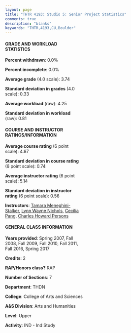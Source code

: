 ```yaml
---
layout: page
title: "THTR 4193: Studio 5: Senior Project Statistics"
comments: true
description: "blanks"
keywords: "THTR,4193,CU,Boulder"
---
```

<head>
<script src="https://ajax.googleapis.com/ajax/libs/jquery/2.1.3/jquery.min.js"></script>
<script src="https://dl.dropboxusercontent.com/s/pc42nxpaw1ea4o9/highcharts.js?dl=0"></script>
<!-- <script src="../assets/js/highcharts.js"></script> -->
<style type="text/css">@font-face {
	font-family: "Bebas Neue";
	src: url(https://www.filehosting.org/file/details/544349/BebasNeue Regular.otf) format("opentype");
	}
	h1.Bebas { 
		font-family: "Bebas Neue", Verdana, Tahoma;
	}
</style>
</head>
<body>
	<div id="container" style="float: right; width: 45%; height: 88%; margin-left: 2.5%; margin-right: 2.5%;"></div>
	<script language="JavaScript">
		$(document).ready(function() {
		var chart = {type: 'column'};
		var title = {text: 'Grade Distribution'};
		var xAxis = {categories: ['A','B','C','D','F'],crosshair: true};
		var yAxis = {min: 0,title: {text: 'Percentage'}};
		var tooltip = {headerFormat: '<center><b><span style="font-size:20px">{point.key}</span></b></center>',
		               pointFormat: '<td style="padding:0"><b>{point.y:.1f}%</b></td>',
		               footerFormat: '</table>',shared: true,useHTML: true};
		var plotOptions = {column: {pointPadding: 0.0,borderWidth: 0}};  
		var credits = {enabled: false};var series= [{name: 'Percent',data: [79.96,16.15,3.9,0.0,0.0,]}];
		var json = {};
		json.chart = chart;
		json.title = title;
		json.tooltip = tooltip;
		json.xAxis = xAxis;
		json.yAxis = yAxis;  
		json.series = series;
		json.plotOptions = plotOptions;  
		json.credits = credits;
		$('#container').highcharts(json);
	});
	</script>
</body>
			   
#### GRADE AND WORKLOAD STATISTICS

**Percent withdrawn**: 0.0%

**Percent incomplete**: 0.0%

**Average grade** (4.0 scale): 3.74

**Standard deviation in grades** (4.0 scale): 0.33

**Average workload** (raw): 4.25

**Standard deviation in workload** (raw): 0.81

#### COURSE AND INSTRUCTOR RATINGS/INFORMATION

**Average course rating** (6 point scale): 4.97

**Standard deviation in course rating** (6 point scale): 0.74

**Average instructor rating** (6 point scale): 5.14

**Standard deviation in instructor rating** (6 point scale): 0.56

**Instructors**: <a href='../../instructors/Tamara_Meneghini-Stalker'>Tamara Meneghini-Stalker</a>, <a href='../../instructors/Lynn_Wayne_Nichols'>Lynn Wayne Nichols</a>, <a href='../../instructors/Cecilia_Pang'>Cecilia Pang</a>, <a href='../../instructors/Charles_Howard_Persons'>Charles Howard Persons</a>

#### GENERAL CLASS INFORMATION

**Years provided**: Spring 2007, Fall 2008, Fall 2009, Fall 2010, Fall 2011, Fall 2016, Spring 2017

**Credits**: 2

**RAP/Honors class?** RAP

**Number of Sections**: 7

**Department**: THDN

**College**: College of Arts and Sciences

**A&S Division**: Arts and Humanities

**Level**: Upper

**Activity**: IND - Ind Study
